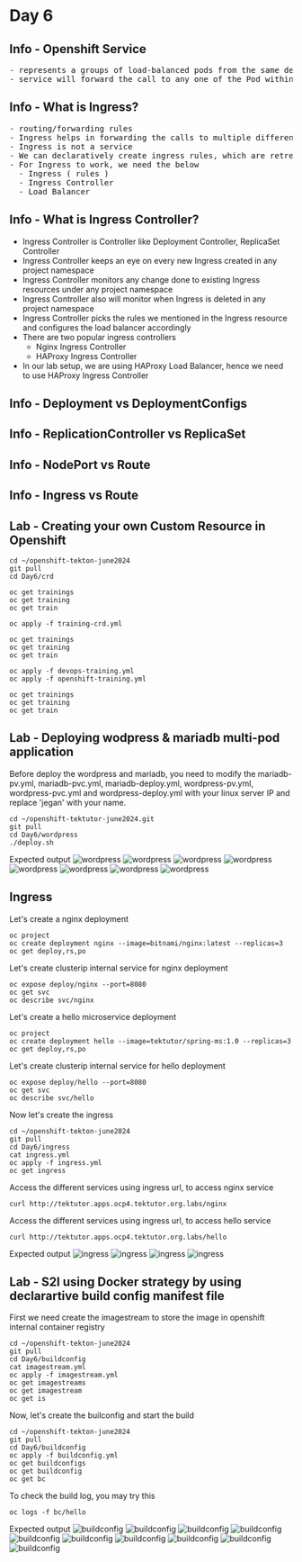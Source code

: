 # Day 6

## Info - Openshift Service
<pre>
- represents a groups of load-balanced pods from the same deployment
- service will forward the call to any one of the Pod within a single deployment
</pre>  

## Info - What is Ingress?
<pre>
- routing/forwarding rules
- Ingress helps in forwarding the calls to multiple different services pointing to different deployments
- Ingress is not a service
- We can declaratively create ingress rules, which are retreived by Ingress Controller, which then configures the load balancer with the forwarding rules we listing in the ingress
- For Ingress to work, we need the below
  - Ingress ( rules )
  - Ingress Controller
  - Load Balancer
</pre>

## Info - What is Ingress Controller?
- Ingress Controller is Controller like Deployment Controller, ReplicaSet Controller
- Ingress Controller keeps an eye on every new Ingress created in any project namespace
- Ingress Controller monitors any change done to existing Ingress resources under any project namespace
- Ingress Controller also will monitor when Ingress is deleted in any project namespace
- Ingress Controller picks the rules we mentioned in the Ingress resource and configures the load balancer accordingly
- There are two popular ingress controllers
  - Nginx Ingress Controller
  - HAProxy Ingress Controller
- In our lab setup, we are using HAProxy Load Balancer, hence we need to use HAProxy Ingress Controller

## Info - Deployment vs DeploymentConfigs

## Info - ReplicationController vs ReplicaSet

## Info - NodePort vs Route

## Info - Ingress vs Route


## Lab - Creating your own Custom Resource in Openshift
```
cd ~/openshift-tekton-june2024
git pull
cd Day6/crd

oc get trainings
oc get training
oc get train

oc apply -f training-crd.yml

oc get trainings
oc get training
oc get train

oc apply -f devops-training.yml
oc apply -f openshift-training.yml

oc get trainings
oc get training
oc get train
```

## Lab - Deploying wodpress & mariadb multi-pod application

Before deploy the wordpress and mariadb, you need to modify the mariadb-pv.yml, mariadb-pvc.yml, mariadb-deploy.yml, wordpress-pv.yml, wordpress-pvc.yml and wordpress-deploy.yml with your linux server IP and replace 'jegan' with your name.

```
cd ~/openshift-tektutor-june2024.git
git pull
cd Day6/wordpress
./deploy.sh
```

Expected output
![wordpress](wordpress1.png)
![wordpress](wordpress2.png)
![wordpress](wordpress3.png)
![wordpress](wordpress4.png)
![wordpress](wordpress5.png)
![wordpress](wordpress6.png)
![wordpress](wordpress7.png)
![wordpress](wordpress8.png)

## Ingress
Let's create a nginx deployment
```
oc project
oc create deployment nginx --image=bitnami/nginx:latest --replicas=3
oc get deploy,rs,po
```

Let's create clusterip internal service for nginx deployment
```
oc expose deploy/nginx --port=8080
oc get svc
oc describe svc/nginx
```

Let's create a hello microservice deployment
```
oc project
oc create deployment hello --image=tektutor/spring-ms:1.0 --replicas=3
oc get deploy,rs,po
```

Let's create clusterip internal service for hello deployment
```
oc expose deploy/hello --port=8080
oc get svc
oc describe svc/hello
```

Now let's create the ingress
```
cd ~/openshift-tekton-june2024
git pull
cd Day6/ingress
cat ingress.yml
oc apply -f ingress.yml
oc get ingress
```

Access the different services using ingress url, to access nginx service
```
curl http://tektutor.apps.ocp4.tektutor.org.labs/nginx
```

Access the different services using ingress url, to access hello service
```
curl http://tektutor.apps.ocp4.tektutor.org.labs/hello
```

Expected output
![ingress](ingress1.png)
![ingress](ingress2.png)
![ingress](ingress3.png)
![ingress](ingress4.png)

## Lab - S2I using Docker strategy by using declarartive build config manifest file

First we need create the imagestream to store the image in openshift internal container registry
```
cd ~/openshift-tekton-june2024
git pull
cd Day6/buildconfig
cat imagestream.yml
oc apply -f imagestream.yml
oc get imagestreams
oc get imagestream
oc get is
```

Now, let's create the builconfig and start the build
```
cd ~/openshift-tekton-june2024
git pull
cd Day6/buildconfig
oc apply -f buildconfig.yml
oc get buildconfigs
oc get buildconfig
oc get bc
```

To check the build log, you may try this
```
oc logs -f bc/hello
```

Expected output
![buildconfig](bc1.png)
![buildconfig](bc2.png)
![buildconfig](bc3.png)
![buildconfig](bc4.png)
![buildconfig](bc5.png)
![buildconfig](bc6.png)
![buildconfig](bc7.png)
![buildconfig](bc8.png)
![buildconfig](bc9.png)
![buildconfig](bc10.png)



